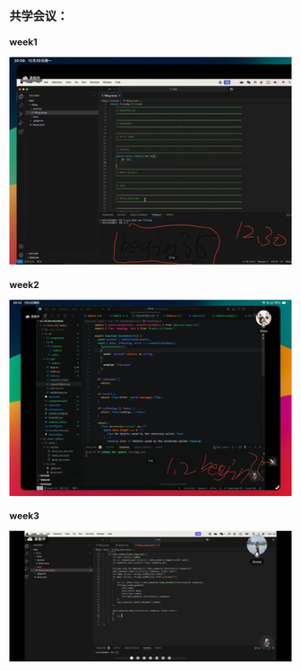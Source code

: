 ## 共学会议：

### week1

![week1](./week1_metting_1.jpg)

### week2

![week2](./week1_metting_2.jpg)

### week3

![week1](./week1_metting_3.jpg)
